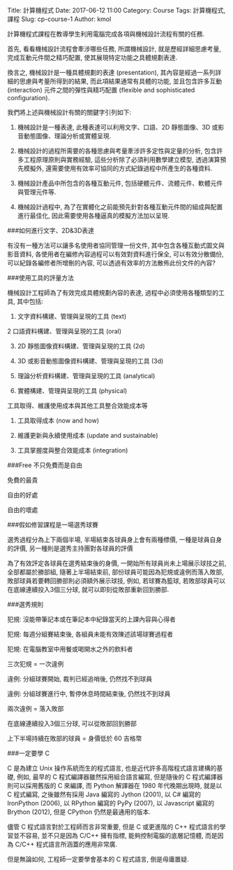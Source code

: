 Title: 計算機程式
Date: 2017-06-12 11:00
Category: Course
Tags: 計算機程式, 課程
Slug: cp-course-1
Author: kmol

計算機程式課程在教導學生利用電腦完成各項與機械設計流程有關的任務.

<!-- PELICAN_END_SUMMARY -->

首先, 看看機械設計流程會牽涉哪些任務, 所謂機械設計, 就是歷經詳細思慮考量, 完成互動元件間之精巧配置, 使其展現特定功能之具體規劃表達.

換言之, 機械設計是一種具體規劃的表達 (presentation), 其內容是經過一系列詳細的思慮與考量所得到的結果, 而此項結果通常有具體的功能, 並且包含許多互動 (interaction) 元件之間的彈性與精巧配置 (flexible and sophisticated configuration).

我們將上述與機械設計有關的關鍵字引列如下:

1. 機械設計是一種表達, 此種表達可以利用文字、口語、2D 靜態圖像、3D 或影音動態圖像、理論分析或實體呈現.

2. 機械設計的過程所需要的各種思慮與考量牽涉許多定性與定量的分析, 包含許多工程原理原則與實務經驗, 這些分析除了必須利用數學建立模型, 透過演算預先模擬外, 還需要使用有效率可協同的方式紀錄過程中所產生的各種資料.

3. 機械設計產品中所包含的各種互動元件, 包括硬體元件、流體元件、軟體元件與管理元件等.

4. 機械設計過程中, 為了在實體化之前能預先針對各種互動元件間的組成與配置進行最佳化, 因此需要使用各種逼真的模擬方法加以呈現.

###如何進行文字、2D&3D表達

有沒有一種方法可以讓多名使用者協同管理一份文件, 其中包含各種互動式圖文與影音資料, 各使用者在編修內容過程可以有效對資料進行保全, 可以有效分散備份, 可以紀錄各編修者所增刪的內容, 可以透過有效率的方法散佈此份文件的內容?

###使用工具的評量方法

機械設計工程師為了有效完成具體規劃內容的表達, 過程中必須使用各種類型的工具, 其中包括:

1. 文字資料構建、管理與呈現的工具 (text)

2  口語資料構建、管理與呈現的工具 (oral)

3. 2D 靜態圖像資料構建、管理與呈現的工具 (2d)

4. 3D 或影音動態圖像資料構建、管理與呈現的工具 (3d)

5. 理論分析資料構建、管理與呈現的工具 (analytical)

6. 實體構建、管理與呈現的工具 (physical)

工具取得、維護使用成本與其他工具整合效能成本等

1. 工具取得成本 (now and how)

2. 維護更新與永續使用成本 (update and sustainable)

3. 工具掌握度與整合效能成本 (integration)

###Free 不只免費而是自由

免費的最貴

自由的好處

自由的壞處

###假如修習課程是一場選秀球賽

選秀過程分為上下兩個半場, 半場結束各球員身上會有兩種標價, 一種是球員自身的評價, 另一種則是選秀主持團對各球員的評價

為了有效評定各球員在選秀結束後的身價, 一開始所有球員尚未上場展示球技之前, 全部都屬於勝部組, 隨著上半場結束前, 部份球員可能因為犯規或違例而落入敗部, 敗部球員若要轉回勝部則必須額外展示球技, 例如, 若球賽為籃球, 若敗部球員可以在底線連續投入3個三分球, 就可以即刻從敗部重新回到勝部.

###選秀規則

犯規: 沒能帶筆記本或在筆記本中紀錄當天的上課內容與心得者

犯規: 每週分組賽結束後, 各組員未能有效陳述該場球賽過程者

犯規: 在電腦教室中用餐或喝開水之外的飲料者

三次犯規 = 一次違例

違例: 分組球賽開始, 裁判已經追哨後, 仍然找不到球員

違例: 分組球賽進行中, 暫停休息時間結束後, 仍然找不到球員

兩次違例 = 落入敗部

在底線連續投入3個三分球, 可以從敗部回到勝部

上下半場持續在敗部的球員 = 身價低於 60 吉格幣

###一定要學 C

C 是為建立 Unix 操作系統而生的程式語言, 也是近代許多高階程式語言建構的基礎, 例如, 最早的 C 程式編譯器雖然採用組合語言編寫, 但是隨後的 C 程式編譯器則可以採用舊版的 C 來編譯, 而 Python 解譯器在 1980 年代晚期出現時, 就是以 C 程式編寫, 之後雖然有採用 Java 編寫的 Jython (2001), 以 C# 編寫的 IronPython (2006), 以 RPython 編寫的 PyPy (2007), 以 Javascript 編寫的 Brython (2012), 但是 CPython 仍然是最通用的版本.

儘管 C 程式語言對於工程師而言非常重要, 但是 C 或更進階的 C++ 程式語言的學習並不容易, 並不只是因為 C/C++ 擁有指標, 能夠控制電腦的底層記憶體, 而是因為 C/C++ 程式語言所涵蓋的應用非常廣.

但是無論如何, 工程師一定要學會基本的  C 程式語言, 倒是毋庸置疑.
